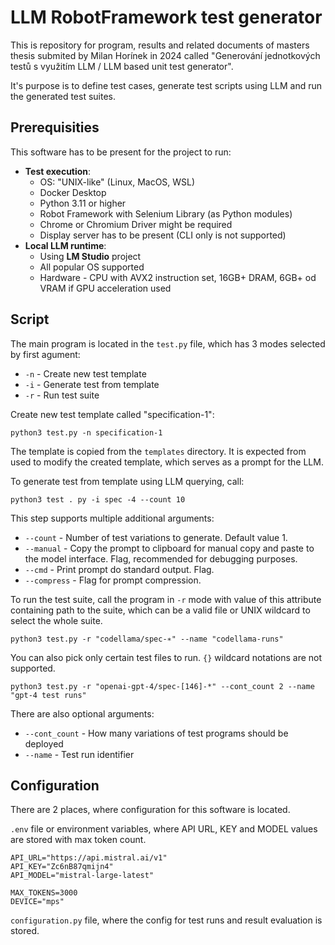 # LLM RobotFramework test generator

This is repository for program, results and related documents of masters thesis submited by Milan Horínek in 2024 called "Generování jednotkových testů s využitím LLM / LLM based unit test generator".

It's purpose is to define test cases, generate test scripts using LLM and run the generated test suites.

## Prerequisities

This software has to be present for the project to run:
- __Test execution__:
    - OS: "UNIX-like" (Linux, MacOS, WSL)
    - Docker Desktop
    - Python 3.11 or higher
    - Robot Framework with Selenium Library (as Python modules)
    - Chrome or Chromium Driver might be required
    - Display server has to be present (CLI only is not supported)
- __Local LLM runtime__:
    - Using __LM Studio__ project
    - All popular OS supported
    - Hardware - CPU with AVX2 instruction set, 16GB+ DRAM, 6GB+ od VRAM if GPU acceleration used

## Script 

The main program is located in the `test.py` file, which has 3 modes selected by first agument:

- `-n` - Create new test template 
- `-i` - Generate test from template
- `-r` - Run test suite

Create new test template called "specification-1":
```shell
python3 test.py -n specification-1
```

The template is copied from the `templates` directory. It is expected from used to modify the created template, which serves as a prompt for the LLM.

To generate test from template using LLM querying, call:
```shell
python3 test . py -i spec -4 --count 10
```

This step supports multiple additional arguments:
- `--count` - Number of test variations to generate. Default value 1.
- `--manual` - Copy the prompt to clipboard for manual copy and paste to the model interface. Flag, recommended for debugging purposes.
- `--cmd` - Print prompt do standard output. Flag.
- `--compress` - Flag for prompt compression.

To run the test suite, call the program in `-r` mode with value of this attribute containing path to the suite, which can be a valid file or UNIX wildcard to select the whole suite.
```shell
python3 test.py -r "codellama/spec-∗" --name "codellama-runs"
```

You can also pick only certain test files to run. `{}` wildcard notations are not supported.
```shell
python3 test.py -r "openai-gpt-4/spec-[146]-*" --cont_count 2 --name "gpt-4 test runs"
```

There are also optional arguments:
- `--cont_count` - How many variations of test programs should be deployed
- `--name` - Test run identifier

## Configuration

There are 2 places, where configuration for this software is located.

`.env` file or environment variables, where API URL, KEY and MODEL values are stored with max token count.
```shell
API_URL="https://api.mistral.ai/v1"
API_KEY="Zc6nB87qmijn4"
API_MODEL="mistral-large-latest"

MAX_TOKENS=3000
DEVICE="mps"
```

`configuration.py` file, where the config for test runs and result evaluation is stored.
